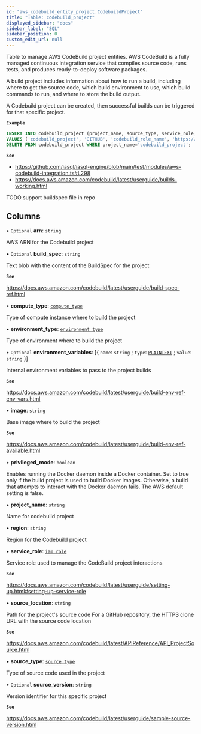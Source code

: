 ```yaml
---
id: "aws_codebuild_entity_project.CodebuildProject"
title: "Table: codebuild_project"
displayed_sidebar: "docs"
sidebar_label: "SQL"
sidebar_position: 0
custom_edit_url: null
---
```


Table to manage AWS CodeBuild project entities. AWS CodeBuild is a fully managed continuous integration service that
compiles source code, runs tests, and produces ready-to-deploy software packages.

A build project includes information about how to run a build, including where to get the source code,
which build environment to use, which build commands to run, and where to store the build output.

A Codebuild project can be created, then successful builds can be triggered for that specific project.

**`Example`**

```sql TheButton[Manage a CodeBuild project]="Manage a CodeBuild project"
INSERT INTO codebuild_project (project_name, source_type, service_role_name, source_location)
VALUES ('codebuild_project', 'GITHUB', 'codebuild_role_name', 'https://github.com/iasql/iasql-engine');
DELETE FROM codebuild_project WHERE project_name='codebuild_project';
```

**`See`**

 - https://github.com/iasql/iasql-engine/blob/main/test/modules/aws-codebuild-integration.ts#L298
 - https://docs.aws.amazon.com/codebuild/latest/userguide/builds-working.html

TODO support buildspec file in repo

## Columns

• `Optional` **arn**: `string`

AWS ARN for the Codebuild project

• `Optional` **build\_spec**: `string`

Text blob with the content of the BuildSpec for the project

**`See`**

https://docs.aws.amazon.com/codebuild/latest/userguide/build-spec-ref.html

• **compute\_type**: [`compute_type`](../enums/aws_codebuild_entity_project.ComputeType.md)

Type of compute instance where to build the project

• **environment\_type**: [`environment_type`](../enums/aws_codebuild_entity_project.EnvironmentType.md)

Type of environment where to build the project

• `Optional` **environment\_variables**: [{ `name`: `string` ; `type`: [`PLAINTEXT`](../enums/aws_codebuild_entity_project.EnvironmentVariableType.md#plaintext) ; `value`: `string`  }]

Internal environment variables to pass to the project builds

**`See`**

https://docs.aws.amazon.com/codebuild/latest/userguide/build-env-ref-env-vars.html

• **image**: `string`

Base image where to build the project

**`See`**

https://docs.aws.amazon.com/codebuild/latest/userguide/build-env-ref-available.html

• **privileged\_mode**: `boolean`

Enables running the Docker daemon inside a Docker container. Set to true only if the build project is used to build Docker images. Otherwise, a build that attempts to interact with the Docker daemon fails.
The AWS default setting is false.

• **project\_name**: `string`

Name for codebuild project

• **region**: `string`

Region for the Codebuild project

• **service\_role**: [`iam_role`](aws_iam_entity_role.IamRole.md)

Service role used to manage the CodeBuild project interactions

**`See`**

https://docs.aws.amazon.com/codebuild/latest/userguide/setting-up.html#setting-up-service-role

• **source\_location**: `string`

Path for the project's source code
For a GitHub repository, the HTTPS clone URL with the source code location

**`See`**

https://docs.aws.amazon.com/codebuild/latest/APIReference/API_ProjectSource.html

• **source\_type**: [`source_type`](../enums/aws_codebuild_entity_project.SourceType.md)

Type of source code used in the project

• `Optional` **source\_version**: `string`

Version identifier for this specific project

**`See`**

https://docs.aws.amazon.com/codebuild/latest/userguide/sample-source-version.html
